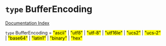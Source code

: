 # `type` BufferEncoding

[Documentation Index](../README.md)

`type` BufferEncoding = <mark>"ascii"</mark> | <mark>"utf8"</mark> | <mark>"utf-8"</mark> | <mark>"utf16le"</mark> | <mark>"ucs2"</mark> | <mark>"ucs-2"</mark> | <mark>"base64"</mark> | <mark>"latin1"</mark> | <mark>"binary"</mark> | <mark>"hex"</mark>